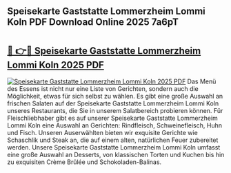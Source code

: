 ## Speisekarte Gaststatte Lommerzheim Lommi Koln PDF Download Online 2025 7a6pT

# <h2><a href="http://gca9cy5.nevu.top/?p=Speisekarte+Gaststatte+Lommerzheim+Lommi+Koln">🔗 👉🔴 Speisekarte Gaststatte Lommerzheim Lommi Koln 2025 PDF</a></h2>

[![Speisekarte Gaststatte Lommerzheim Lommi Koln 2025 PDF](https://i.imgur.com/dBaPXMq.png)](http://gca9cy5.nevu.top/?p=Speisekarte+Gaststatte+Lommerzheim+Lommi+Koln)
Das Menü des Essens ist nicht nur eine Liste von Gerichten, sondern auch die Möglichkeit, etwas für sich selbst zu wählen. Es gibt eine große Auswahl an frischen Salaten auf der Speisekarte Gaststatte Lommerzheim Lommi Koln unseres Restaurants, die Sie in unserem Salatbereich probieren können. Für Fleischliebhaber gibt es auf unserer Speisekarte Gaststatte Lommerzheim Lommi Koln eine Auswahl an Gerichten: Rindfleisch, Schweinefleisch, Huhn und Fisch. Unseren Auserwählten bieten wir exquisite Gerichte wie Schaschlik und Steak an, die auf einem alten, natürlichen Feuer zubereitet werden. Unsere Speisekarte Gaststatte Lommerzheim Lommi Koln umfasst eine große Auswahl an Desserts, von klassischen Torten und Kuchen bis hin zu exquisiten Crème Brûlée und Schokoladen-Balinas.
